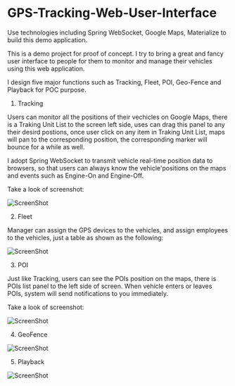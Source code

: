 # GPS-Tracking-Web-User-Interface
Use technologies including Spring WebSocket, Google Maps, Materialize to build this demo application.

This is a demo project for proof of concept. I try to bring a great and fancy user interface to people for them to monitor and manage their vehicles using this web application.

I design five major functions such as Tracking, Fleet, POI, Geo-Fence and Playback for POC purpose.

1. Tracking

Users can monitor all the positions of their vechicles on Google Maps, there is a Traking Unit List to the screen left side, uses can drag this panel to any their desird postions, once user click on any item in Traking Unit List, maps will pan to the corresponding position, the corresponding marker will bounce for a while as well.

I adopt Spring WebSocket to transmit vehicle real-time position data to browsers, so that users can always know the vehicle'positions on the maps and events such as Engine-On and Engine-Off.

Take a look of screenshot:

![ScreenShot](https://raw.github.com/ReddieChen/GPS-Tracking-Web-User-Interface/master/images/tracking.png)

2. Fleet

Manager can assign the GPS devices to the vehicles, and assign employees to the vehicles, just a table as shown as the following:

![ScreenShot](https://raw.github.com/ReddieChen/GPS-Tracking-Web-User-Interface/master/images/fleet.png)

3. POI

Just like Tracking, users can see the POIs position on the maps, there is POIs list panel to the left side of screen.
When vehicle enters or leaves POIs, system will send notifications to you immediately.

Take a look of screenshot:

![ScreenShot](https://raw.github.com/ReddieChen/GPS-Tracking-Web-User-Interface/master/images/poi.png)

4. GeoFence

![ScreenShot](https://raw.github.com/ReddieChen/GPS-Tracking-Web-User-Interface/master/images/geofence.png)

5. Playback

![ScreenShot](https://raw.github.com/ReddieChen/GPS-Tracking-Web-User-Interface/master/images/playback.png)



